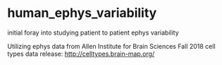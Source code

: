 # human_ephys_variability
initial foray into studying patient to patient ephys variability

Utilizing ephys data from Allen Institute for Brain Sciences Fall 2018 cell types data release: http://celltypes.brain-map.org/
